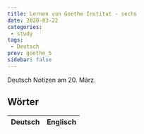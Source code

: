```yaml
---
title: Lernen von Goethe Institut - sechs
date: 2020-03-22
categories:
 - study
tags:
 - Deutsch
prev: goethe_5
sidebar: false
---
```


Deutsch Notizen am 20. März.

<!-- more -->

## Wörter

| Deutsch | Englisch |
| ------- | -------- |


